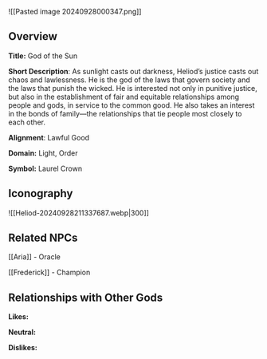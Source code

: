 ![[Pasted image 20240928000347.png]]
## Overview 

**Title:** God of the Sun

**Short Description**: As sunlight casts out darkness, Heliod’s justice casts out chaos and lawlessness. He is the god of the laws that govern society and the laws that punish the wicked. He is interested not only in punitive justice, but also in the establishment of fair and equitable relationships among people and gods, in service to the common good. He also takes an interest in the bonds of family—the relationships that tie people most closely to each other.

**Alignment**: Lawful Good

**Domain:** Light, Order

**Symbol:** Laurel Crown

## Iconography 
![[Heliod-20240928211337687.webp|300]]

## Related NPCs

[[Aria]] - Oracle

[[Frederick]] - Champion

## Relationships with Other Gods

**Likes:** 

**Neutral:** 

**Dislikes:** 
